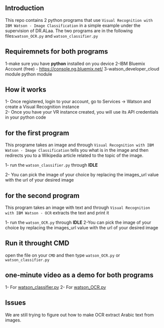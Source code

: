 ## Introduction 

This repo contains 2 python programs that use `Visual Recognition with IBM Watson - Image Classification` in a simple example under the supervision of DR.ALaa.
The two programs are in the following files:`watson_OCR.py` and `watson_classifier.py`

## Requiremnets for both programs

1-make sure you have **python** installed on you device
2-IBM Bluemix Account (free) -  https://console.ng.bluemix.net/
3-watson_developer_cloud module python module


## How it works 

1- Once registered, login to your account, go to Services -> Watson and create a Visual Recognition instance  
2- Once you have your VR instance created, you will use its API credentials in your python code

## for the first program

This programe takes an image and through `Visual Recognition with IBM Watson - Image Classification` tells you what is in the image and then redirects you to a Wikipedia article related to the topic of the image.

1- run the `watson_classifier.py` through **IDLE**

2- You can pick the image of your choice by replacing the images_url value with the url of your desired image 

## for the second program 

This program takes an image with text and through `Visual Recognition with IBM Watson - OCR` extracts the text and print it

 1- run the `watson_OCR.py` through **IDLE**
 2-You can pick the image of your choice by replacing the images_url value with the url of your desired image  
 
## Run it throught CMD 

open the file on your `CMD` and then type `watson_OCR.py` or `watson_classifier.py`

## one-minute video as a demo for both programs 

1- For [watson_classifier.py]
2- For [watson_OCR.py]

[watson_classifier.py]: <https://drive.google.com/file/d/0B1OEOyhnLZ48S1ZlVFBTT29qeHM/view?usp=sharing>
[watson_OCR.py]: <https://drive.google.com/file/d/0B1OEOyhnLZ48Vm9WbG43b0FtdE0/view?usp=sharing>


## Issues 

We are still trying to figure out how to make OCR extract Arabic text from images.